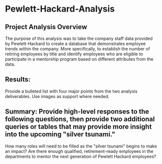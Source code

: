 # Pewlett-Hackard-Analysis

## Project Analysis Overview 
The purpose of this analysis was to take the company staff data provided by Pewlett-Hackard to create a database that demonstrates employee trends within the company. More specifically, to establish the number of retiring employees by title and identify employees who are eligible to participate in a mentorship program based on different attributes from the data.

 ## Results: 
Provide a bulleted list with four major points from the two analysis deliverables. Use images as support where needed.

## Summary: Provide high-level responses to the following questions, then provide two additional queries or tables that may provide more insight into the upcoming "silver tsunami."
How many roles will need to be filled as the "silver tsunami" begins to make an impact?
Are there enough qualified, retirement-ready employees in the departments to mentor the next generation of Pewlett Hackard employees?
